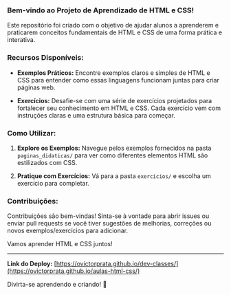 ### Bem-vindo ao Projeto de Aprendizado de HTML e CSS!

Este repositório foi criado com o objetivo de ajudar alunos a aprenderem e praticarem conceitos fundamentais de HTML e CSS de uma forma prática e interativa.

### Recursos Disponíveis:

- **Exemplos Práticos:** Encontre exemplos claros e simples de HTML e CSS para entender como essas linguagens funcionam juntas para criar páginas web.

- **Exercícios:** Desafie-se com uma série de exercícios projetados para fortalecer seu conhecimento em HTML e CSS. Cada exercício vem com instruções claras e uma estrutura básica para começar.

### Como Utilizar:

1. **Explore os Exemplos:** Navegue pelos exemplos fornecidos na pasta `paginas_didaticas/` para ver como diferentes elementos HTML são estilizados com CSS.

2. **Pratique com Exercícios:** Vá para a pasta `exercicios/` e escolha um exercício para completar.

### Contribuições:

Contribuições são bem-vindas! Sinta-se à vontade para abrir issues ou enviar pull requests se você tiver sugestões de melhorias, correções ou novos exemplos/exercícios para adicionar.

Vamos aprender HTML e CSS juntos!

---

**Link do Deploy:** [https://ovictorprata.github.io/dev-classes/](https://ovictorprata.github.io/aulas-html-css/)

Divirta-se aprendendo e criando! 🚀
